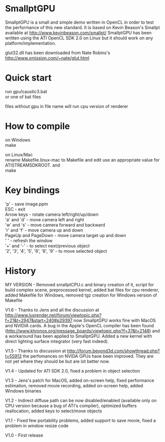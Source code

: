 SmallptGPU
=========================

SmallptGPU is a small and simple demo written in OpenCL in order to test the
performance of this new standard. It is based on Kevin Beason's Smallpt available
at http://www.kevinbeason.com/smallpt/
SmallptGPU has been written using the ATI OpenCL SDK 2.0 on Linux but it
should work on any platform/implementation.

glut32.dll has been downloaded from Nate Robins's http://www.xmission.com/~nate/glut.html


Quick start
==============
run gpu!caustic3.bat  
or one of bat files

files without gpu in file name will run cpu version of renderer


How to compile
==============
on Windows  
make

on Linux/Mac  
rename Makefile.linux-mac to Makefile and edit use an appropriate value for ATISTREAMSDKROOT. and  
make

Key bindings
============

'p' - save image.ppm  
ESC - exit  
Arrow keys - rotate camera left/right/up/down  
'a' and 'd' - move camera left and right  
'w' and 's' - move camera forward and backward  
'r' and 'f' - move camera up and down  
PageUp and PageDown - move camera target up and down  
' ' - refresh the window  
'+' and '-' - to select next/previous object  
'2', '3', '4', '5', '6', '8', '9' - to move selected object  

History
=======

MY VERSION - Removed smallptCPU.c and binary creation of it, script for build complex scene, preprocessed kernel, added bat files for cpu renderer, added Makefile for Windows, removed tgz creation for Windows version of Makefile

V1.6 - Thanks to Jens and all the discussion at http://www.luxrender.net/forum/viewtopic.php?f=21&t=2947&start=240#p29397
now SmallptGPU works fine with MacOS and NVIDIA cards. A bug in the Apple's OpenCL
compiler has been found (http://www.khronos.org/message_boards/viewtopic.php?f=37&t=2148)
and a workaround has been applied to SmallptGPU. Added a new kernel with
direct lighting surface integrator (very fast indeed).

V1.5 - Thanks to discussion at http://forum.beyond3d.com/showthread.php?t=55913
the perfomances on NVIDA GPUs have been improved. They are not yet where they should
be but are lot better now.

V1.4 - Updated for ATI SDK 2.0, fixed a problem in object selection

V1.3 - Jens's patch for MacOS, added on-screen help, fixed performance
estimation, removed movie recording, added on-screen help, added Windows binaries

V1.2 - Indirect diffuse path can be now disabled/enabled (available only
on CPU version because a bug of ATI's compiler), optimized buffers
reallocation, added keys to select/move objects

V1.1 - Fixed few portability problems, added support to save movie, fixed a
problem in window resize code

V1.0 - First release
